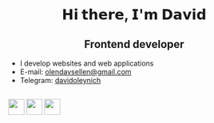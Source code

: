 <h1 align="center">𝗛𝗶 𝘁𝗵𝗲𝗿𝗲, 𝗜'𝗺 𝗗𝗮𝘃𝗶𝗱</h1>

<h2 align="center">Frontend developer</h2>

- I develop websites and web applications
- E-mail: <olendavsellen@gmail.com>
- Telegram: <a href="https://t.me/davidoleynich" target="_blank">davidoleynich</a> 

<h2></h2>
<div>
   <img src="https://img.shields.io/badge/html5-%23E34F26.svg?style=for-the-badge&logo=html5&logoColor=white" height="32"/>
   <img src="https://img.shields.io/badge/css-blue?style=for-the-badge&logo=css3&logoColor=white" height="32"/>
   <img src="https://img.shields.io/badge/JavaScript-323330?style=for-the-badge&logo=javascript&logoColor=F7DF1E" height="32"/>
</div>

